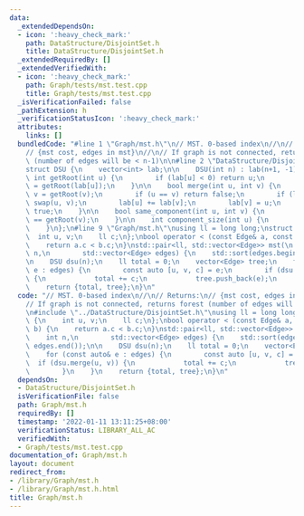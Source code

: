 ```yaml
---
data:
  _extendedDependsOn:
  - icon: ':heavy_check_mark:'
    path: DataStructure/DisjointSet.h
    title: DataStructure/DisjointSet.h
  _extendedRequiredBy: []
  _extendedVerifiedWith:
  - icon: ':heavy_check_mark:'
    path: Graph/tests/mst.test.cpp
    title: Graph/tests/mst.test.cpp
  _isVerificationFailed: false
  _pathExtension: h
  _verificationStatusIcon: ':heavy_check_mark:'
  attributes:
    links: []
  bundledCode: "#line 1 \"Graph/mst.h\"\n// MST. 0-based index\n//\n// Returns:\n\
    // {mst cost, edges in mst}\n//\n// If graph is not connected, returns forest\
    \ (number of edges will be < n-1)\n\n#line 2 \"DataStructure/DisjointSet.h\"\n\
    struct DSU {\n    vector<int> lab;\n\n    DSU(int n) : lab(n+1, -1) {}\n\n   \
    \ int getRoot(int u) {\n        if (lab[u] < 0) return u;\n        return lab[u]\
    \ = getRoot(lab[u]);\n    }\n\n    bool merge(int u, int v) {\n        u = getRoot(u);\
    \ v = getRoot(v);\n        if (u == v) return false;\n        if (lab[u] > lab[v])\
    \ swap(u, v);\n        lab[u] += lab[v];\n        lab[v] = u;\n        return\
    \ true;\n    }\n\n    bool same_component(int u, int v) {\n        return getRoot(u)\
    \ == getRoot(v);\n    }\n\n    int component_size(int u) {\n        return -lab[getRoot(u)];\n\
    \    }\n};\n#line 9 \"Graph/mst.h\"\nusing ll = long long;\nstruct Edge {\n  \
    \  int u, v;\n    ll c;\n};\nbool operator < (const Edge& a, const Edge& b) {\n\
    \    return a.c < b.c;\n}\nstd::pair<ll, std::vector<Edge>> mst(\n        int\
    \ n,\n        std::vector<Edge> edges) {\n    std::sort(edges.begin(), edges.end());\n\
    \n    DSU dsu(n);\n    ll total = 0;\n    vector<Edge> tree;\n    for (const auto&\
    \ e : edges) {\n        const auto [u, v, c] = e;\n        if (dsu.merge(u, v))\
    \ {\n            total += c;\n            tree.push_back(e);\n        }\n    }\n\
    \    return {total, tree};\n}\n"
  code: "// MST. 0-based index\n//\n// Returns:\n// {mst cost, edges in mst}\n//\n\
    // If graph is not connected, returns forest (number of edges will be < n-1)\n\
    \n#include \"../DataStructure/DisjointSet.h\"\nusing ll = long long;\nstruct Edge\
    \ {\n    int u, v;\n    ll c;\n};\nbool operator < (const Edge& a, const Edge&\
    \ b) {\n    return a.c < b.c;\n}\nstd::pair<ll, std::vector<Edge>> mst(\n    \
    \    int n,\n        std::vector<Edge> edges) {\n    std::sort(edges.begin(),\
    \ edges.end());\n\n    DSU dsu(n);\n    ll total = 0;\n    vector<Edge> tree;\n\
    \    for (const auto& e : edges) {\n        const auto [u, v, c] = e;\n      \
    \  if (dsu.merge(u, v)) {\n            total += c;\n            tree.push_back(e);\n\
    \        }\n    }\n    return {total, tree};\n}\n"
  dependsOn:
  - DataStructure/DisjointSet.h
  isVerificationFile: false
  path: Graph/mst.h
  requiredBy: []
  timestamp: '2022-01-11 13:11:25+08:00'
  verificationStatus: LIBRARY_ALL_AC
  verifiedWith:
  - Graph/tests/mst.test.cpp
documentation_of: Graph/mst.h
layout: document
redirect_from:
- /library/Graph/mst.h
- /library/Graph/mst.h.html
title: Graph/mst.h
---
```

